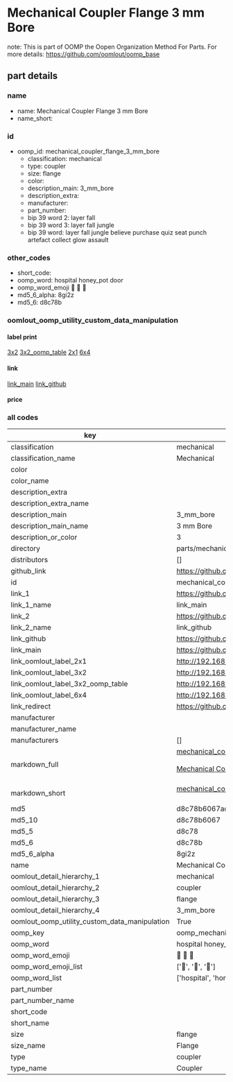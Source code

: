 # Mechanical Coupler Flange 3 mm Bore  

note: This is part of OOMP the Oopen Organization Method For Parts. For more details: https://github.com/oomlout/oomp_base

##  part details
  







### name
* name: Mechanical Coupler Flange 3 mm Bore
* name_short: 
### id
* oomp_id: mechanical_coupler_flange_3_mm_bore
  * classification: mechanical
  * type: coupler
  * size: flange
  * color: 
  * description_main: 3_mm_bore
  * description_extra: 
  * manufacturer: 
  * part_number: 
  * bip 39 word 2: layer fall
  * bip 39 word 3: layer fall jungle
  * bip 39 word: layer fall jungle believe purchase quiz seat punch artefact collect glow assault

### other_codes
* short_code: 
* oomp_word: hospital honey_pot door
* oomp_word_emoji :hospital: :honey_pot: :door:
* md5_6_alpha: 8gi2z
* md5_6: d8c78b






### oomlout_oomp_utility_custom_data_manipulation
#### label print
[3x2](http://192.168.1.245:1112/?label=oomp%208gi2z)
[3x2_oomp_table](http://192.168.1.108:1112/?label=oomp%208gi2z)
[2x1](http://192.168.1.242:1112/?label=oomp%208gi2z)
[6x4](http://192.168.1.55:1112/?label=oomp%208gi2z)    

#### link

[link_main](https://github.com/oomlout/oomlout_oomp_version_1_messy/tree/main/parts/mechanical_coupler_flange_3_mm_bore) [link_github](https://github.com/oomlout/oomlout_oomp_version_1_messy/tree/main/parts/mechanical_coupler_flange_3_mm_bore)                             

#### price







### all codes 
| key | value |  
| --- | --- |  
| classification | mechanical |  
| classification_name | Mechanical |  
| color |  |  
| color_name |  |  
| description_extra |  |  
| description_extra_name |  |  
| description_main | 3_mm_bore |  
| description_main_name | 3 mm Bore |  
| description_or_color | 3 |  
| directory | parts/mechanical_coupler_flange_3_mm_bore |  
| distributors | [] |  
| github_link | https://github.com/oomlout/oomlout_oomp_part_src/tree/main/parts/mechanical_coupler_flange_3_mm_bore |  
| id | mechanical_coupler_flange_3_mm_bore |  
| link_1 | https://github.com/oomlout/oomlout_oomp_version_1_messy/tree/main/parts/mechanical_coupler_flange_3_mm_bore |  
| link_1_name | link_main |  
| link_2 | https://github.com/oomlout/oomlout_oomp_version_1_messy/tree/main/parts/mechanical_coupler_flange_3_mm_bore |  
| link_2_name | link_github |  
| link_github | https://github.com/oomlout/oomlout_oomp_version_1_messy/tree/main/parts/mechanical_coupler_flange_3_mm_bore |  
| link_main | https://github.com/oomlout/oomlout_oomp_version_1_messy/tree/main/parts/mechanical_coupler_flange_3_mm_bore |  
| link_oomlout_label_2x1 | http://192.168.1.242:1112/?label=oomp%208gi2z |  
| link_oomlout_label_3x2 | http://192.168.1.245:1112/?label=oomp%208gi2z |  
| link_oomlout_label_3x2_oomp_table | http://192.168.1.108:1112/?label=oomp%208gi2z |  
| link_oomlout_label_6x4 | http://192.168.1.55:1112/?label=oomp%208gi2z |  
| link_redirect | https://github.com/oomlout/oomlout_oomp_version_1_messy/tree/main/parts/mechanical_coupler_flange_3_mm_bore |  
| manufacturer |  |  
| manufacturer_name |  |  
| manufacturers | [] |  
| markdown_full | [mechanical_coupler_flange_3_mm_bore](none)<br>[](none)<br>[Mechanical Coupler Flange 3 Mm Bore](none)<br><br> |  
| markdown_short | [mechanical_coupler_flange_3_mm_bore](none)<br><br> |  
| md5 | d8c78b6067add84abfd7114af2148bf2 |  
| md5_10 | d8c78b6067 |  
| md5_5 | d8c78 |  
| md5_6 | d8c78b |  
| md5_6_alpha | 8gi2z |  
| name | Mechanical Coupler Flange 3 mm Bore |  
| oomlout_detail_hierarchy_1 | mechanical |  
| oomlout_detail_hierarchy_2 | coupler |  
| oomlout_detail_hierarchy_3 | flange |  
| oomlout_detail_hierarchy_4 | 3_mm_bore |  
| oomlout_oomp_utility_custom_data_manipulation | True |  
| oomp_key | oomp_mechanical_coupler_flange_3_mm_bore |  
| oomp_word | hospital honey_pot door |  
| oomp_word_emoji | :hospital: :honey_pot: :door: |  
| oomp_word_emoji_list | [':hospital:', ':honey_pot:', ':door:'] |  
| oomp_word_list | ['hospital', 'honey_pot', 'door'] |  
| part_number |  |  
| part_number_name |  |  
| short_code |  |  
| short_name |  |  
| size | flange |  
| size_name | Flange |  
| type | coupler |  
| type_name | Coupler |  
